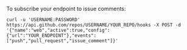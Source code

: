 To subscribe your endpoint to issue comments:

    curl -u 'USERNAME:PASSWORD' https://api.github.com/repos/USERNAME/YOUR_REPO/hooks -X POST -d '{"name":"web","active":true,"config":{"url":"YOUR_ENDPOINT"},"events":["push","pull_request","issue_comment"]}'
